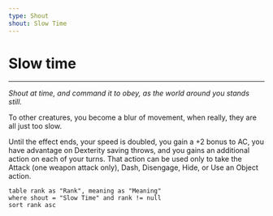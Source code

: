 ```yaml
---
type: Shout
shout: Slow Time
---
```

# Slow time
---
*Shout at time, and command it to obey, as the world around you stands still.*

To other creatures, you become a blur of movement, when really, they are all just too slow.

Until the effect ends, your speed is doubled, you gain a +2 bonus to AC, you have advantage on Dexterity saving throws, and you gains an additional action on each of your turns. That action can be used only to take the Attack (one weapon attack only), Dash, Disengage, Hide, or Use an Object action.

```dataview
table rank as "Rank", meaning as "Meaning"
where shout = "Slow Time" and rank != null
sort rank asc
```